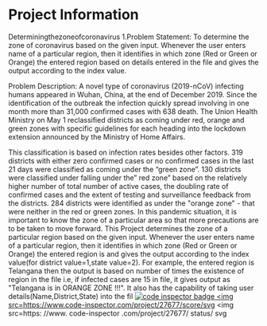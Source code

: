 # Project Information

Determiningthezoneofcoronavirus
1.Problem Statement: To determine the zone of coronavirus based on the given input. Whenever the user enters name of a particular region, then it identifies in which zone (Red or Green or Orange) the entered region based on details entered in the file and gives the output according to the index value.

Problem Description: A novel type of coronavirus (2019-nCoV) infecting humans appeared in Wuhan, China, at the end of December 2019. Since the identification of the outbreak the infection quickly spread involving in one month more than 31,000 confirmed cases with 638 death. The Union Health Ministry on May 1 reclassified districts as coming under red, orange and green zones with specific guidelines for each heading into the lockdown extension announced by the Ministry of Home Affairs.

This classification is based on infection rates besides other factors. 319 districts with either zero confirmed cases or no confirmed cases in the last 21 days were classified as coming under the “green zone”. 130 districts were classified under falling under the” red zone” based on the relatively higher number of total number of active cases, the doubling rate of confirmed cases and the extent of testing and surveillance feedback from the districts. 284 districts were identified as under the "orange zone" - that were neither in the red or green zones. In this pandemic situation, it is important to know the zone of a particular area so that more precautions are to be taken to move forward. This Project determines the zone of a particular region based on the given input. Whenever the user enters name of a particular region, then it identifies in which zone (Red or Green or Orange) the entered region is and gives the output according to the index value(for district value=1,state value=2). For example, the entered region is Telangana then the output is based on number of times the existence of region in the file i.e, if infected cases are 15 in file, it gives output as "Telangana is in ORANGE ZONE !!!". It also has the capability of taking user details(Name,District,State) into the fil
<a href="https://frontend.code-inspector.com/public/user/github/Shirishameda25">
   <img src="https://code-inspector.com/public/badge/user/github/Shirishameda25?style=light" alt="code inspector badge" />
   <img src=https://www.code-inspector.com/project/27677/score/svg
   <img src=https: //www. code-inspector .com/project/27677/ status/ svg
</a>
